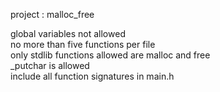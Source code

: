 project : malloc_free

global variables not allowed\
no more than five functions per file\
only stdlib functions allowed are malloc and free\
\_putchar is allowed\
include all function signatures in main.h
